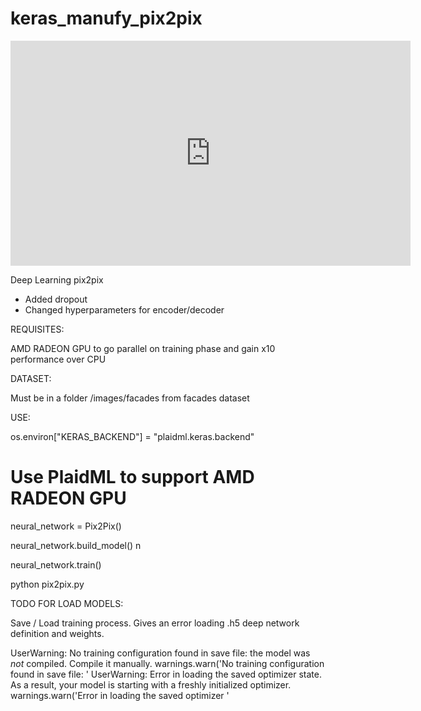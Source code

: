 # keras_manufy_pix2pix

<iframe width="640" height="360" src="https://www.youtube.com/embed/04tMpEpjKQs" frameborder="0" allow="accelerometer; autoplay; encrypted-media; gyroscope; picture-in-picture" allowfullscreen></iframe>

Deep Learning pix2pix

- Added dropout
- Changed hyperparameters for encoder/decoder

REQUISITES:

AMD RADEON GPU to go parallel on training phase and gain x10 performance over CPU

DATASET:

Must be in a folder /images/facades from facades dataset

USE:


os.environ["KERAS_BACKEND"] = "plaidml.keras.backend"

 # Use PlaidML to support AMD RADEON GPU
neural_network = Pix2Pix()

neural_network.build_model()
n


neural_network.train()



python pix2pix.py

TODO FOR LOAD MODELS:

Save / Load training process. Gives an error loading .h5 deep network definition and weights.

UserWarning: No training configuration found in save file: the model was *not* compiled. Compile it manually.
warnings.warn('No training configuration found in save file: '
UserWarning: Error in loading the saved optimizer state. As a result, your model is starting with a freshly initialized optimizer.
warnings.warn('Error in loading the saved optimizer '
